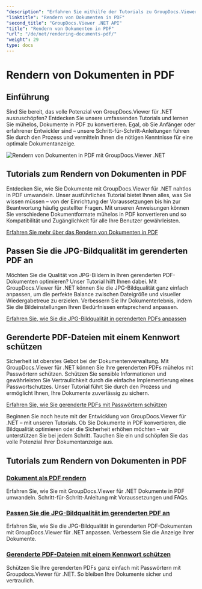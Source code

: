 ```yaml
---
"description": "Erfahren Sie mithilfe der Tutorials zu GroupDocs.Viewer für .NET, wie Sie Dokumente in PDF umwandeln, die JPG-Bildqualität anpassen und PDFs mit Passwörtern schützen."
"linktitle": "Rendern von Dokumenten in PDF"
"second_title": "GroupDocs.Viewer .NET API"
"title": "Rendern von Dokumenten in PDF"
"url": "/de/net/rendering-documents-pdf/"
"weight": 29
type: docs
---
```

# Rendern von Dokumenten in PDF


## Einführung

Sind Sie bereit, das volle Potenzial von GroupDocs.Viewer für .NET auszuschöpfen? Entdecken Sie unsere umfassenden Tutorials und lernen Sie mühelos, Dokumente in PDF zu konvertieren. Egal, ob Sie Anfänger oder erfahrener Entwickler sind – unsere Schritt-für-Schritt-Anleitungen führen Sie durch den Prozess und vermitteln Ihnen die nötigen Kenntnisse für eine optimale Dokumentanzeige.

![Rendern von Dokumenten in PDF mit GroupDocs.Viewer .NET](/viewer/rendering-documents-pdf/image.png)

## Tutorials zum Rendern von Dokumenten in PDF

Entdecken Sie, wie Sie Dokumente mit GroupDocs.Viewer für .NET nahtlos in PDF umwandeln. Unser ausführliches Tutorial bietet Ihnen alles, was Sie wissen müssen – von der Einrichtung der Voraussetzungen bis hin zur Beantwortung häufig gestellter Fragen. Mit unseren Anweisungen können Sie verschiedene Dokumentformate mühelos in PDF konvertieren und so Kompatibilität und Zugänglichkeit für alle Ihre Benutzer gewährleisten.

[Erfahren Sie mehr über das Rendern von Dokumenten in PDF](./render-to-pdf/)

## Passen Sie die JPG-Bildqualität im gerenderten PDF an

Möchten Sie die Qualität von JPG-Bildern in Ihren gerenderten PDF-Dokumenten optimieren? Unser Tutorial hilft Ihnen dabei. Mit GroupDocs.Viewer für .NET können Sie die JPG-Bildqualität ganz einfach anpassen, um die perfekte Balance zwischen Dateigröße und visueller Wiedergabetreue zu erzielen. Verbessern Sie Ihr Dokumenterlebnis, indem Sie die Bildeinstellungen Ihren Bedürfnissen entsprechend anpassen.

[Erfahren Sie, wie Sie die JPG-Bildqualität in gerenderten PDFs anpassen](./adjust-jpg-quality-pdf/)

## Gerenderte PDF-Dateien mit einem Kennwort schützen

Sicherheit ist oberstes Gebot bei der Dokumentenverwaltung. Mit GroupDocs.Viewer für .NET können Sie Ihre gerenderten PDFs mühelos mit Passwörtern schützen. Schützen Sie sensible Informationen und gewährleisten Sie Vertraulichkeit durch die einfache Implementierung eines Passwortschutzes. Unser Tutorial führt Sie durch den Prozess und ermöglicht Ihnen, Ihre Dokumente zuverlässig zu sichern.

[Erfahren Sie, wie Sie gerenderte PDFs mit Passwörtern schützen](./protect-pdf/)

Beginnen Sie noch heute mit der Entwicklung von GroupDocs.Viewer für .NET – mit unseren Tutorials. Ob Sie Dokumente in PDF konvertieren, die Bildqualität optimieren oder die Sicherheit erhöhen möchten – wir unterstützen Sie bei jedem Schritt. Tauchen Sie ein und schöpfen Sie das volle Potenzial Ihrer Dokumentanzeige aus.
## Tutorials zum Rendern von Dokumenten in PDF
### [Dokument als PDF rendern](./render-to-pdf/)
Erfahren Sie, wie Sie mit GroupDocs.Viewer für .NET Dokumente in PDF umwandeln. Schritt-für-Schritt-Anleitung mit Voraussetzungen und FAQs.
### [Passen Sie die JPG-Bildqualität im gerenderten PDF an](./adjust-jpg-quality-pdf/)
Erfahren Sie, wie Sie die JPG-Bildqualität in gerenderten PDF-Dokumenten mit GroupDocs.Viewer für .NET anpassen. Verbessern Sie die Anzeige Ihrer Dokumente.
### [Gerenderte PDF-Dateien mit einem Kennwort schützen](./protect-pdf/)
Schützen Sie Ihre gerenderten PDFs ganz einfach mit Passwörtern mit Groupdocs.Viewer für .NET. So bleiben Ihre Dokumente sicher und vertraulich.